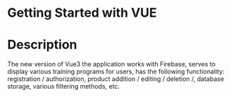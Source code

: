 # Getting Started with VUE

# Description

The new version of Vue3
the application works with Firebase,
serves to display various training programs for users, 
has the following functionality: 
registration / authorization, 
product addition / editing / deletion /, 
database storage, 
various filtering methods, etc.
